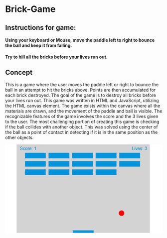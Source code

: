 # Brick-Game

## Instructions for game:

#### Using your keyboard or Mouse, move the paddle left to right to bounce the ball and keep it from falling.
#### Try to hill all the bricks before your lives run out.

## Concept
This is a game where the user moves the paddle left or right to bounce the ball in an attempt to hit the bricks above. Points are then accumulated for each brick destroyed. The goal of the game is to destroy all bricks before your lives run out. This game was written in HTML and JavaScript, utilizing the HTML canvas element. The game exists within the canvas where all the materials are drawn, and the movement of the paddle and ball is visible. The recognizable features of the game involves the score and the 3 lives given to the user. The most challenging portion of creating this game is checking if the ball collides with another object. This was solved using the center of the ball as a point of contact in detecting if it is in the same position as the other objects.

![Alt text](https://github.com/kemp3363/Brick-Game/blob/master/game.png)
